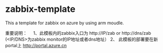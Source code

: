 # zabbix-template
This a template for zabbix on azure by using arm moudle.

重要说明：
     1、此模板内的zabbix入口为 http://IP/zab or  http://dns/zab  (<IP/DNS>为zabbix monitor的IP地址或者dns地址）
     2、 此模板的部署要在新portal上 http://portal.azure.cn
